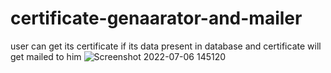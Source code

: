 # certificate-genaarator-and-mailer
user can get its certificate if its data present in database and certificate will get mailed to him
![Screenshot 2022-07-06 145120](https://user-images.githubusercontent.com/57553607/177517113-07a909a3-7f6a-466d-873b-db812635adfa.png)

